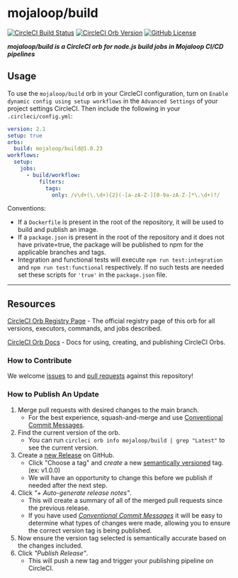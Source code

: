 # mojaloop/build

[![CircleCI Build Status](https://circleci.com/gh/mojaloop/ci-config-orb-build.svg?style=shield "CircleCI Build Status")](https://circleci.com/gh/mojaloop/ci-config-orb-build)
[![CircleCI Orb Version](https://badges.circleci.com/orbs/mojaloop/build.svg)](https://circleci.com/developer/orbs/orb/mojaloop/build)
[![GitHub License](https://img.shields.io/badge/license-APACHE_2.0-lightgrey.svg)](https://raw.githubusercontent.com/mojaloop/ci-config-orb-build/main/LICENSE)

_**mojaloop/build is a CircleCI orb for node.js build jobs in Mojaloop CI/CD pipelines**_

## Usage

To use the `mojaloop/build` orb in your CircleCI configuration, turn on
`Enable dynamic config using setup workflows` in the `Advanced Settings` of your
project settings CircleCI. Then include the following in your `.circleci/config.yml`:

```yaml
version: 2.1
setup: true
orbs:
  build: mojaloop/build@1.0.23
workflows:
  setup:
    jobs:
      - build/workflow:
          filters:
            tags:
              only: /v\d+(\.\d+){2}(-[a-zA-Z-][0-9a-zA-Z-]*\.\d+)?/

```

Conventions:

- If a `Dockerfile` is present in the root of the repository, it will be used to
  build and publish an image.
- If a `package.json` is present in the root of the repository and it does not have
  private=true, the package will be published to npm for
  the applicable branches and tags.
- Integration and functional tests will execute
  `npm run test:integration` and `npm run test:functional` respectively.
  If no such tests are needed
  set these scripts for `'true'` in the `package.json` file.

---

## Resources

[CircleCI Orb Registry Page](https://circleci.com/developer/orbs/orb/mojaloop/build) -
The official registry page of this orb for all versions, executors, commands,
and jobs described.

[CircleCI Orb Docs](https://circleci.com/docs/orb-intro/#section=configuration) -
Docs for using, creating, and publishing CircleCI Orbs.

### How to Contribute

We welcome [issues](https://github.com/mojaloop/ci-config-orb-build/issues) to
and [pull requests](https://github.com/mojaloop/ci-config-orb-build/pulls)
against this repository!

### How to Publish An Update

1. Merge pull requests with desired changes to the main branch.
    - For the best experience, squash-and-merge and use [Conventional Commit Messages](https://conventionalcommits.org/).
2. Find the current version of the orb.
    - You can run `circleci orb info mojaloop/build | grep "Latest"` to see the
      current version.
3. Create a [new Release](https://github.com/mojaloop/ci-config-orb-build/releases/new)
   on GitHub.
    - Click "Choose a tag" and _create_ a new [semantically versioned](http://semver.org/)
      tag. (ex: v1.0.0)
    - We will have an opportunity to change this before we publish if needed
        after the next step.
4. Click _"+ Auto-generate release notes"_.
    - This will create a summary of all of the merged pull requests since the
      previous release.
    - If you have used _[Conventional Commit Messages](https://conventionalcommits.org/)_
      it will be easy to determine what types of changes were made, allowing you
      to ensure the correct version tag is being published.
5. Now ensure the version tag selected is semantically accurate based on the
   changes included.
6. Click _"Publish Release"_.
    - This will push a new tag and trigger your publishing pipeline on CircleCI.
